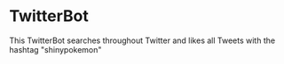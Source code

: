 # TwitterBot
This TwitterBot searches throughout Twitter and likes all Tweets with the hashtag "shinypokemon"
